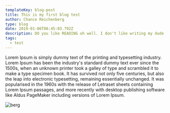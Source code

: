 ```yaml
---
templateKey: blog-post
title: This is my first blog test
author: Chance Reichenberg
type: blog
date: 2019-01-06T06:45:03.792Z
description: DO you like READING oh well. I don't like writing my dude. kinda
tags:
  - test
---
```

Lorem Ipsum is simply dummy text of the printing and typesetting industry. Lorem Ipsum has been the industry's standard dummy text ever since the 1500s, when an unknown printer took a galley of type and scrambled it to make a type specimen book. It has survived not only five centuries, but also the leap into electronic typesetting, remaining essentially unchanged. It was popularised in the 1960s with the release of Letraset sheets containing Lorem Ipsum passages, and more recently with desktop publishing software like Aldus PageMaker including versions of Lorem Ipsum.

![berg](/img/fabrizio-conti-1101799-unsplash.jpg "whoa, image")
